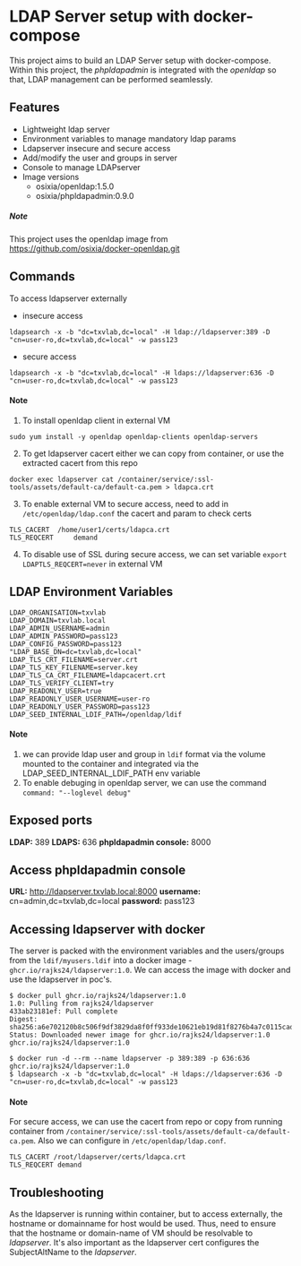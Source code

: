 # LDAP Server setup with docker-compose

This project aims to build an LDAP Server setup with docker-compose. Within this project, the *phpldapadmin* is integrated with the *openldap* so that, LDAP management can be performed seamlessly.

## Features
- Lightweight ldap server
- Environment variables to manage mandatory ldap params
- Ldapserver insecure and secure access
- Add/modify the user and groups in server
- Console to manage LDAPserver
- Image versions
  - osixia/openldap:1.5.0
  - osixia/phpldapadmin:0.9.0

##### Note
This project uses the openldap image from https://github.com/osixia/docker-openldap.git

## Commands
To access ldapserver externally
- insecure access
```
ldapsearch -x -b "dc=txvlab,dc=local" -H ldap://ldapserver:389 -D "cn=user-ro,dc=txvlab,dc=local" -w pass123
```
- secure access
```
ldapsearch -x -b "dc=txvlab,dc=local" -H ldaps://ldapserver:636 -D "cn=user-ro,dc=txvlab,dc=local" -w pass123
```

#### Note
1. To install openldap client in external VM
```
sudo yum install -y openldap openldap-clients openldap-servers
```
2. To get ldapserver cacert either we can copy from container, or use the extracted cacert from this repo
```
docker exec ldapserver cat /container/service/:ssl-tools/assets/default-ca/default-ca.pem > ldapca.crt
```
3. To enable external VM to secure access, need to add in `/etc/openldap/ldap.conf` the cacert and param to check certs
```
TLS_CACERT	/home/user1/certs/ldapca.crt
TLS_REQCERT     demand
```
4. To disable use of SSL during secure access, we can set variable `export LDAPTLS_REQCERT=never` in external VM

## LDAP Environment Variables

```
LDAP_ORGANISATION=txvlab
LDAP_DOMAIN=txvlab.local
LDAP_ADMIN_USERNAME=admin
LDAP_ADMIN_PASSWORD=pass123
LDAP_CONFIG_PASSWORD=pass123
"LDAP_BASE_DN=dc=txvlab,dc=local"
LDAP_TLS_CRT_FILENAME=server.crt
LDAP_TLS_KEY_FILENAME=server.key
LDAP_TLS_CA_CRT_FILENAME=ldapcacert.crt
LDAP_TLS_VERIFY_CLIENT=try
LDAP_READONLY_USER=true
LDAP_READONLY_USER_USERNAME=user-ro
LDAP_READONLY_USER_PASSWORD=pass123
LDAP_SEED_INTERNAL_LDIF_PATH=/openldap/ldif
```
#### Note
1. we can provide ldap user and group in `ldif` format via the volume mounted to the container and integrated via the LDAP_SEED_INTERNAL_LDIF_PATH env variable
2. To enable debuging in openldap server, we can use the command `command: "--loglevel debug"`


## Exposed ports

**LDAP:** 389
**LDAPS:** 636
**phpldapadmin console:** 8000

## Access phpldapadmin console

**URL:** http://ldapserver.txvlab.local:8000
**username:** cn=admin,dc=txvlab,dc=local
**password:** pass123

## Accessing ldapserver with docker
The server is packed with the environment variables and the users/groups from the `ldif/myusers.ldif` into a docker image - `ghcr.io/rajks24/ldapserver:1.0`.
We can access the image with docker and use the ldapserver in poc's.
```
$ docker pull ghcr.io/rajks24/ldapserver:1.0
1.0: Pulling from rajks24/ldapserver
433ab23181ef: Pull complete
Digest: sha256:a6e702120b8c506f9df3829da8f0ff933de10621eb19d81f8276b4a7c0115cad
Status: Downloaded newer image for ghcr.io/rajks24/ldapserver:1.0
ghcr.io/rajks24/ldapserver:1.0

$ docker run -d --rm --name ldapserver -p 389:389 -p 636:636 ghcr.io/rajks24/ldapserver:1.0
$ ldapsearch -x -b "dc=txvlab,dc=local" -H ldaps://ldapserver:636 -D "cn=user-ro,dc=txvlab,dc=local" -w pass123
```

#### Note
For secure access, we can use the cacert from repo or copy from running container from `/container/service/:ssl-tools/assets/default-ca/default-ca.pem`.
Also we can configure in `/etc/openldap/ldap.conf`.
```
TLS_CACERT /root/ldapserver/certs/ldapca.crt
TLS_REQCERT demand
```

## Troubleshooting 
As the ldapserver is running within container, but to access externally, the hostname or domainname for host would be used. Thus, need to ensure that the hostname or domain-name of VM should be resolvable to *ldapserver*. It's also important as the ldapserver cert configures the SubjectAltName to the *ldapserver*.
